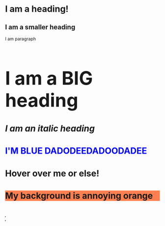 <!DOCTYPE html>
<html>
    <h1>I am a heading!</h1>
    <h2>I am a smaller heading</h2>
    <p>I am paragraph</p>
    <h1 style="font-size: 60px;">I am a BIG heading</h1>
    <h1 style="font-style: italic;">I am an italic heading</h1>
    <h1 style="color: blue;">I'M BLUE DADODEEDADOODADEE</h1>
    <h1 title="I am a tooltip">Hover over me or else!</h1>
    <h1 style="background-color: coral;">My background is annoying orange</h1>
    <h1>
        <marquee direction= "right">This text will scroll from left to right</marquee>
    </h1>
</html>
